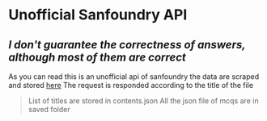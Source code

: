 # Unofficial Sanfoundry API

## _I don't guarantee the correctness of answers, although most of them are correct_

As you can read this is an unofficial api of sanfoundry the data are scraped and stored [here](https://github.com/owaisansarii/sanfoundry-api/tree/main/saved)
The request is responded according to the title of the file

> List of titles are stored in contents.json
> All the json file of mcqs are in saved folder
